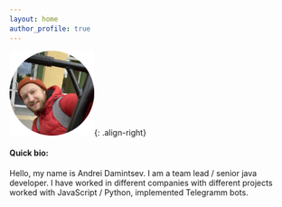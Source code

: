 ```yaml
---
layout: home
author_profile: true
---
```


![right-aligned-image](images/avatar-modified_150x150.png){: .align-right}

#### Quick bio:

Hello, my name is Andrei Damintsev. I am a team lead / senior java developer. I have worked in different companies with different
projects worked with JavaScript / Python, implemented Telegramm bots.   
